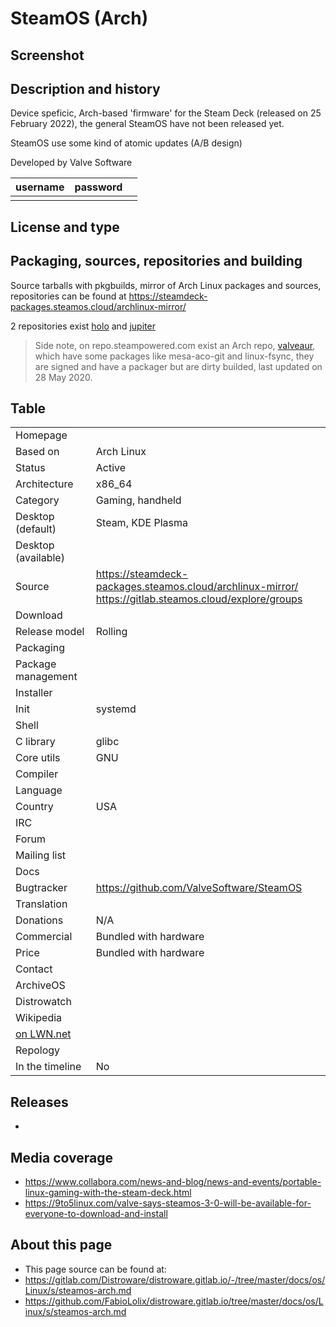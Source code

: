 # SteamOS (Arch)

## Screenshot


## Description and history

Device speficic, Arch-based 'firmware' for the Steam Deck (released on 25 February 2022), the general SteamOS have not been released yet.

SteamOS use some kind of atomic updates (A/B design)

Developed by Valve Software

| username | password |  |
|----------|----------|--|
|  |  |  |


## License and type


## Packaging, sources, repositories and building

Source tarballs with pkgbuilds, mirror of Arch Linux packages and sources, repositories can be found at <https://steamdeck-packages.steamos.cloud/archlinux-mirror/>

2 repositories exist [holo](https://steamdeck-packages.steamos.cloud/archlinux-mirror/holo/os/x86_64/) and [jupiter](https://steamdeck-packages.steamos.cloud/archlinux-mirror/jupiter/os/x86_64/)

> Side note, on repo.steampowered.com exist an Arch repo, [valveaur](https://repo.steampowered.com/arch/valveaur/), 
which have some packages like mesa-aco-git and linux-fsync, they are signed and have a packager but are dirty builded, 
last updated on 28 May 2020.


## Table

|                       |  |
|-----------------------|--|
| Homepage              |  |
| Based on              | Arch Linux |
| Status                | Active |
| Architecture          | x86_64 |
| Category              | Gaming, handheld |
| Desktop (default)     | Steam, KDE Plasma |
| Desktop (available)   |  |
| Source                | <https://steamdeck-packages.steamos.cloud/archlinux-mirror/> <br> <https://gitlab.steamos.cloud/explore/groups> |
| Download              |  |
| Release model         | Rolling |
| Packaging             |  |
| Package management    |  |
| Installer             |  |
| Init                  | systemd |
| Shell                 |  |
| C library             | glibc |
| Core utils            | GNU |
| Compiler              |  |
| Language              |  |
| Country               | USA |
| IRC                   |  |
| Forum                 |  |
| Mailing list          |  |
| Docs                  |  |
| Bugtracker            | <https://github.com/ValveSoftware/SteamOS> |
| Translation           |  |
| Donations             | N/A |
| Commercial            | Bundled with hardware |
| Price                 | Bundled with hardware |
| Contact               |  |
| ArchiveOS             |  |
| Distrowatch           |  |
| Wikipedia             |  |
| [on LWN.net](https://lwn.net/Distributions/) |  |
| Repology              |  |
| In the timeline       | No |


## Releases

* 


## Media coverage

* <https://www.collabora.com/news-and-blog/news-and-events/portable-linux-gaming-with-the-steam-deck.html>
* <https://9to5linux.com/valve-says-steamos-3-0-will-be-available-for-everyone-to-download-and-install>


## About this page

* This page source can be found at:
* <https://gitlab.com/Distroware/distroware.gitlab.io/-/tree/master/docs/os/Linux/s/steamos-arch.md>
* <https://github.com/FabioLolix/distroware.gitlab.io/tree/master/docs/os/Linux/s/steamos-arch.md>
